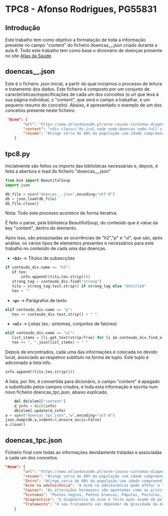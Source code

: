 # TPC8 - Afonso Rodrigues, PG55831

## Introdução

Este trabalho tem como objetivo a formatação de toda a informação presente no campo "content" do ficheiro doencas__.json criado durante a aula 8. 
Todo este trabalho tem como base o dicionário de doenças presente no site [Atlas da Saúde](https://www.atlasdasaude.pt/doencasaaz/).

## doencas__.json

Este é o ficheiro .json inicial, a partir do qual iniciamos o processo de leitura e tratamento dos dados. Este ficheiro é composto por um conjunto de características/especificações de cada um dos conceitos (o url que leva à sua página individual, o "content", que será o campo a trabalhar, e um pequeno resumo do conceito).
Abaixo, é apresentado o exemplo de um dos conceitos presente neste ficheiro:

```json
 "Acne": {
        "url": "https://www.atlasdasaude.pt/acne-causas-sintomas-diagnostico-tratamento",
        "content": "<div class=\"ds-1col node node-doencas node-full view-mode-full clearfix\">\n<div class=\"field field-name-post-date field-type-ds field-label-hidden\">\n<div class=\"field-items\">\n<div class=\"field-item even\">20/02/2013 - 18:57</div>\n</div>\n</div>\n<div class=\"field field-name-body field-type-text-with-summary field-label-hidden\">\n<div class=\"field-items\">\n<div class=\"field-item even\"> <p>Atinge cerca de 80% da população com idade compreendida entre os 12 e os 24 anos, pelo que se pode dizer que esta é a doença inflamatória da pele mais frequente em todo o mundo. Caracterizada por um processo inflamatório que resulta da produção excessiva de sebo pelas glândulas sebáceas, esta afeta sobretudo o sexo feminino.</p>\n<p>Pode ainda surgir na <strong>infância</strong> – entre os 1 a 7 anos de idade -, o que pode querer indicar algum problema subjacente, como é o caso da puberdade precoce.</p>\n<p>Por outro lado, também a mulher adulta pode ter acne (depois dos 25 anos, mantendo-se até aos 40 ou mais anos), na maioria dos casos persistindo desde a adolescência ou então surgindo “de novo” nessa fase da vida.</p>\n<h2><strong>Acne na adolescência</strong></h2>\n<p>A acne na adolescência pode afetar a face e o tronco (ombros, zona V do decote e dorso), é mais precoce nas mulheres, mas mais grave nos homens. Caracteriza-se pela presença de hiperseborreia, comedões abertos e fechados (“<strong>pontos negros</strong>” e “<strong>pontos brancos</strong>”) e lesões inflamatórias (<strong>pápulas</strong>, <strong>pústulas</strong>, <strong>nódulos</strong>, <strong>quistos</strong>).</p>\n<p><strong>Acne na idade adulta</strong></p>\n<p>A acne na mulher adulta atinge a metade inferior do rosto e o pescoço, com lesões inflamatórias características. Com maior frequência, nesta faixa etária, há manipulação das lesões, o que acarreta cicatrizes hiperpigmentadas (acastanhadas). Nesta fase da vida, os fatores que contribuem para a acne são diversos, pelo que a resposta ao tratamento é mais demorada, podendo ser necessário manter um cuidado “preventivo” ao longo da vida.</p>\n<h2><strong>Causas </strong></h2>\n<p>As alterações hormonais são apontadas como as principais responsáveis pelo aparecimento da acne. As hormonas envolvidas neste processo são os “andrógenos”, com ação sobre as glândulas de gordura da pele, em determinadas localizações – face, tronco, couro cabeludo. Elas atuam aumentando a produção de sebo na pele e contribuindo para a condição de “hiperseborreia” que, associada a outros fatores, como a proliferação de bactérias, inflamação ou alterações no processo de queratinização da pele, conduzem ao aparecimento das lesões iniciais de acne – os comedões (vulgarmente designados por “pontos negros” ou “pontos brancos”). Quanto maior a inflamação que se observa, mais graves são as suas manifestações.</p>\n<p>O stress é, no entanto, outro dos fatores que pode estar na sua origem (já que promove uma maior atividade das glândulas sebáceas) ou agravá-la, uma vez que aumenta a tendência do indivíduo para espremer ou coçar borbulhas.</p>\n<p>Ao contrário do que se possa pensar, chocolates, azeitonas, marisco, gorduras ou bolos não são responsáveis por esta doença cutânea.</p>\n<h2><strong>Sintomas</strong></h2>\n<ul>\n<li>Pontos negros</li>\n<li>Pontos brancos</li>\n<li>Pápulas</li>\n<li>Pústulas</li>\n<li>Nódulos</li>\n<li>Quistos</li>\n</ul>\n<h2><strong>Diagnóstico </strong></h2>\n<p>O diagnóstico da acne é feito após exame da pele. Neste, os médicos procuram determinados sintomas, como cravos ou comedões, para determinar se a pessoa tem acne e não outra doença de pele, como rosácea.</p>\n<p>Após o diagnóstico, e com base no número e tipo de lesões, a acne é definida como: <strong>leve</strong>, <strong>moderada</strong> e <strong>grave</strong>.</p>\n<h2><strong>Tratamento </strong></h2>\n<p>O seu tratamento vai depender da gravidade da doença. No entanto, este permite reduzir a inflamação tornando a pele mais saudável.</p>\n<p>Podem ser utilizados cremes, géis, sabonetes e antibióticos para controlar a proliferação bacteriana, de aplicação tópica (diretamente na zona afetada), ou, em situações mais graves, medicação oral.</p>\n<p>O dermatologista pode ainda recomendar outros tratamentos complementares como a extração de comedões, punção ou drenagem de pústulas, nódulos e quistos. Peeling, laser ou dermobrasão podem ser necessários para o tratamento de marcas associadas às lesões provocadas pela acne.</p>\n<p>Quanto às manchas, estas podem ser tratadas em casa com recurso a cremes ou em consultório com recurso a fototerapia de luz azul.</p>\n<h2><span style=\"color:#00cc00;\">Artigos Relacionados </span></h2>\n<h3><a href=\"https://www.atlasdasaude.pt/publico/content/acne-principais-mitos\" target=\"_blank\">Acne: principais mitos </a></h3>\n<h3><a href=\"https://www.atlasdasaude.pt/publico/content/acne-solar\" target=\"_blank\">Acne solar</a></h3>\n<h3><a href=\"https://www.atlasdasaude.pt/publico/content/nova-pilula-contracetiva-no-combate-acne\" target=\"_blank\">Nova pílula contracetiva no combate à acne</a></h3>\n</div>\n</div>\n</div>\n<div class=\"field field-name-field-nota field-type-text field-label-inline clearfix\">\n<div class=\"field-label\"><div class=\"label-inner\">Nota: </div></div>\n<div class=\"field-items\">\n<div class=\"field-item even\">As informações e conselhos disponibilizados no Atlas da Saúde não substituem o parecer/opinião do seu Médico e/ou Farmacêutico.</div>\n</div>\n</div>\n<div class=\"field field-name-field-addthis field-type-addthis field-label-hidden\">\n<div class=\"field-items\">\n<div class=\"field-item even\"><a addthis:title=\"Acne - Atlas da Saúde\" addthis:url=\"https://www.atlasdasaude.pt/acne-causas-sintomas-diagnostico-tratamento\" class=\"addthis_button\"><img alt=\"Share page with AddThis\" src=\"https://s7.addthis.com/static/btn/sm-share-en.gif\"/>\n</a>\n</div>\n</div>\n</div>\n</div>",
        "resumo": "Atinge cerca de 80% da população com idade compreendida entre os 12 e os 24 anos, pelo que se pode dizer que esta é a doença inflamatória da pele mais frequente em todo o mundo."
    }
```

## tpc8.py

Inicialmente são feitos os imports das bibliotecas necessárias e, depois, é feita a abertura e load do ficheiro "doencas__.json"

```python
from bs4 import BeautifulSoup
import json

db_file = open("doencas__.json",encoding="utf-8")
db = json.load(db_file)
db_file.close()
```

Nota: Todo este processo acontece de forma iterativa.

É feito o parse, pela biblioteca BeautifulSoup, do conteúdo que é value da key "content", dentro do elemento.

Após isso, são pesquisadas as ocorrências de "h2","p" e "ul", que são, após análise, os vários tipos de elementos presentes e necessários para este trabalho no conteúdo de cada uma das doenças.

- **`<h2>`** → Títulos de subsecções
```python
if conteudo_div.name == "h2":
   if tex:
       info.append((titu,tex.strip()))
   strong_tag = conteudo_div.find("strong")
   titu = strong_tag.text.strip() if strong_tag else "Untitled"
   tex = ""
```
- **`<p>`** → Parágrafos de texto
```python
elif conteudo_div.name == "p":
   tex += conteudo_div.text.strip() + " "
```
- **`<ul>`** → Listas (ex.: sintomas, conjuntos de fatores)
```python
elif conteudo_div.name == "ul":
   list_items = [li.get_text(strip=True) for li in conteudo_div.find_all("li")]
   tex += ", ".join(list_items) + " "
```


Depois de encontrados, cada uma das informações é colocada no devido local, associado ao respetivo subtítulo na forma de tuplo. Este tuplo é adicionado à lista info.

```python
info.append((titu,tex.strip()))
```

A lista, por fim, é convertida para dicionário, o campo "content" é apagado e substituído pelos campos criados, e toda esta informação é escrita num novo ficheiro doencas_tpc.json, abaixo explicado.

```python
    del db[elem]["content"]
    d_info = dict(info)
    db[elem].update(d_info)
a = open("doencas_tpc.json","w",encoding="utf-8")
json.dump(db,a,indent=4,ensure_ascii=False)
a.close()
```

## doencas_tpc.json

Ficheiro final com todas as informações devidamente tratadas e associadas a cada um dos conceitos.

```json
"Acne": {
        "url": "https://www.atlasdasaude.pt/acne-causas-sintomas-diagnostico-tratamento",
        "resumo": "Atinge cerca de 80% da população com idade compreendida entre os 12 e os 24 anos, pelo que se pode dizer que esta é a doença inflamatória da pele mais frequente em todo o mundo.",
        "Intro": "Atinge cerca de 80% da população com idade compreendida entre os 12 e os 24 anos, pelo que se pode dizer que esta é a doença inflamatória da pele mais frequente em todo o mundo. Caracterizada por um processo inflamatório que resulta da produção excessiva de sebo pelas glândulas sebáceas, esta afeta sobretudo o sexo feminino. Pode ainda surgir na infância – entre os 1 a 7 anos de idade -, o que pode querer indicar algum problema subjacente, como é o caso da puberdade precoce. Por outro lado, também a mulher adulta pode ter acne (depois dos 25 anos, mantendo-se até aos 40 ou mais anos), na maioria dos casos persistindo desde a adolescência ou então surgindo “de novo” nessa fase da vida.",
        "Acne na adolescência": "A acne na adolescência pode afetar a face e o tronco (ombros, zona V do decote e dorso), é mais precoce nas mulheres, mas mais grave nos homens. Caracteriza-se pela presença de hiperseborreia, comedões abertos e fechados (“pontos negros” e “pontos brancos”) e lesões inflamatórias (pápulas, pústulas, nódulos, quistos). Acne na idade adulta A acne na mulher adulta atinge a metade inferior do rosto e o pescoço, com lesões inflamatórias características. Com maior frequência, nesta faixa etária, há manipulação das lesões, o que acarreta cicatrizes hiperpigmentadas (acastanhadas). Nesta fase da vida, os fatores que contribuem para a acne são diversos, pelo que a resposta ao tratamento é mais demorada, podendo ser necessário manter um cuidado “preventivo” ao longo da vida.",
        "Causas": "As alterações hormonais são apontadas como as principais responsáveis pelo aparecimento da acne. As hormonas envolvidas neste processo são os “andrógenos”, com ação sobre as glândulas de gordura da pele, em determinadas localizações – face, tronco, couro cabeludo. Elas atuam aumentando a produção de sebo na pele e contribuindo para a condição de “hiperseborreia” que, associada a outros fatores, como a proliferação de bactérias, inflamação ou alterações no processo de queratinização da pele, conduzem ao aparecimento das lesões iniciais de acne – os comedões (vulgarmente designados por “pontos negros” ou “pontos brancos”). Quanto maior a inflamação que se observa, mais graves são as suas manifestações. O stress é, no entanto, outro dos fatores que pode estar na sua origem (já que promove uma maior atividade das glândulas sebáceas) ou agravá-la, uma vez que aumenta a tendência do indivíduo para espremer ou coçar borbulhas. Ao contrário do que se possa pensar, chocolates, azeitonas, marisco, gorduras ou bolos não são responsáveis por esta doença cutânea.",
        "Sintomas": "Pontos negros, Pontos brancos, Pápulas, Pústulas, Nódulos, Quistos",
        "Diagnóstico": "O diagnóstico da acne é feito após exame da pele. Neste, os médicos procuram determinados sintomas, como cravos ou comedões, para determinar se a pessoa tem acne e não outra doença de pele, como rosácea. Após o diagnóstico, e com base no número e tipo de lesões, a acne é definida como: leve, moderada e grave.",
        "Tratamento": "O seu tratamento vai depender da gravidade da doença. No entanto, este permite reduzir a inflamação tornando a pele mais saudável. Podem ser utilizados cremes, géis, sabonetes e antibióticos para controlar a proliferação bacteriana, de aplicação tópica (diretamente na zona afetada), ou, em situações mais graves, medicação oral. O dermatologista pode ainda recomendar outros tratamentos complementares como a extração de comedões, punção ou drenagem de pústulas, nódulos e quistos. Peeling, laser ou dermobrasão podem ser necessários para o tratamento de marcas associadas às lesões provocadas pela acne. Quanto às manchas, estas podem ser tratadas em casa com recurso a cremes ou em consultório com recurso a fototerapia de luz azul."
    }
```
 
